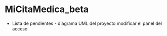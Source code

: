 # MiCitaMedica_beta
- Lista de pendientes - 
diagrama UML del proyecto 
modificar el panel del acceso

